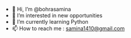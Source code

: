 - 👋 Hi, I’m @bohrasamina
- 👀 I’m interested in new opportunities
- 🌱 I’m currently learning Python
- 📫 How to reach me : samina1410@gmail.com

<!---
bohrasamina/bohrasamina is a ✨ special ✨ repository because its `README.md` (this file) appears on your GitHub profile.
You can click the Preview link to take a look at your changes.
--->
